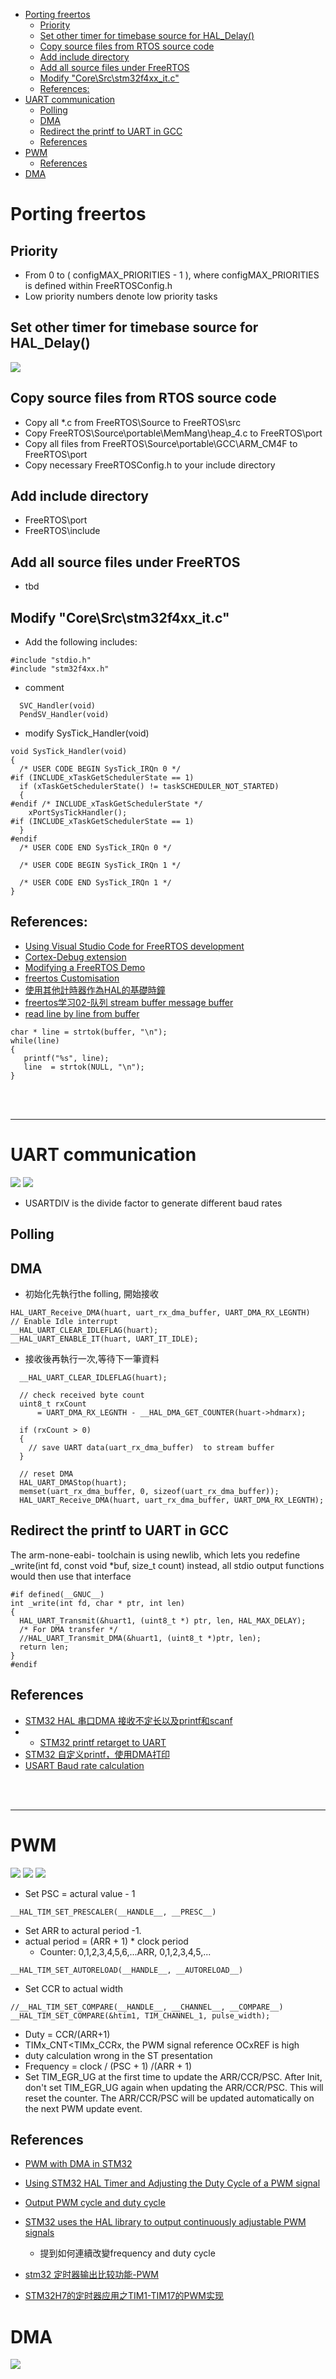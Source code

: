 - [Porting freertos](#porting-freertos)
  - [Priority](#priority)
  - [Set other timer for timebase source for HAL_Delay()](#set-other-timer-for-timebase-source-for-hal_delay)
  - [Copy source files from RTOS source code](#copy-source-files-from-rtos-source-code)
  - [Add include directory](#add-include-directory)
  - [Add all source files under FreeRTOS](#add-all-source-files-under-freertos)
  - [Modify "Core\Src\stm32f4xx_it.c"](#modify-coresrcstm32f4xx_itc)
  - [References:](#references)
- [UART communication](#uart-communication)
  - [Polling](#polling)
  - [DMA](#dma)
  - [Redirect the printf to UART in GCC](#redirect-the-printf-to-uart-in-gcc)
  - [References](#references-1)
- [PWM](#pwm)
  - [References](#references-2)
- [DMA](#dma-1)


# Porting freertos
## Priority
- From 0 to ( configMAX_PRIORITIES - 1 ), where configMAX_PRIORITIES is defined within FreeRTOSConfig.h
- Low priority numbers denote low priority tasks
## Set other timer for timebase source for HAL_Delay()
![](img/system_timer.png)
## Copy source files from RTOS source code
- Copy all *.c from FreeRTOS\Source to FreeRTOS\src
- Copy FreeRTOS\Source\portable\MemMang\heap_4.c to FreeRTOS\port
- Copy all files from FreeRTOS\Source\portable\GCC\ARM_CM4F to FreeRTOS\port
- Copy necessary FreeRTOSConfig.h to your include directory
## Add include directory 
- FreeRTOS\port
- FreeRTOS\include
## Add all source files under FreeRTOS
- tbd
## Modify "Core\Src\stm32f4xx_it.c"
- Add the following includes:
```
#include "stdio.h"
#include "stm32f4xx.h"
```
- comment 
```
  SVC_Handler(void)
  PendSV_Handler(void)
```
- modify SysTick_Handler(void)
```
void SysTick_Handler(void)
{
  /* USER CODE BEGIN SysTick_IRQn 0 */
#if (INCLUDE_xTaskGetSchedulerState == 1)
  if (xTaskGetSchedulerState() != taskSCHEDULER_NOT_STARTED)
  {
#endif /* INCLUDE_xTaskGetSchedulerState */
    xPortSysTickHandler();
#if (INCLUDE_xTaskGetSchedulerState == 1)
  }
#endif 
  /* USER CODE END SysTick_IRQn 0 */

  /* USER CODE BEGIN SysTick_IRQn 1 */

  /* USER CODE END SysTick_IRQn 1 */
}
```


## References:
- [Using Visual Studio Code for FreeRTOS development](https://www.freertos.org/2021/01/using-visual-studio-code-for-freertos-development.html?utm_source=pocket_mylist)
- [Cortex-Debug extension](https://github.com/Marus/cortex-debug/wiki)
- [Modifying a FreeRTOS Demo](https://www.freertos.org/porting-a-freertos-demo-to-different-hardware.html)
- [freertos Customisation](https://www.freertos.org/a00110.html)
- [使用其他計時器作為HAL的基礎時鐘](https://blog.csdn.net/HongAndYi/article/details/103414576)
- [freertos学习02-队列 stream buffer message buffer](https://blog.csdn.net/sinat_36568888/article/details/124339998)
- [read line by line from buffer](https://stackoverflow.com/questions/10560505/how-to-read-line-by-line-after-i-read-a-text-into-a-buffer)
```
char * line = strtok(buffer, "\n");
while(line) 
{
   printf("%s", line);
   line  = strtok(NULL, "\n");
}
```

<br />
<br />

---
# UART communication
![](img/uart_baud_rate_calculation1.png)
![](imguart_baud_rate_calcultion.png)
- USARTDIV is the divide factor to generate different baud rates
## Polling
## DMA
- 初始化先執行the folling, 開始接收
```
HAL_UART_Receive_DMA(huart, uart_rx_dma_buffer, UART_DMA_RX_LEGNTH)
// Enable Idle interrupt
__HAL_UART_CLEAR_IDLEFLAG(huart);
__HAL_UART_ENABLE_IT(huart, UART_IT_IDLE);

```
- 接收後再執行一次,等待下一筆資料
```
  __HAL_UART_CLEAR_IDLEFLAG(huart);

  // check received byte count
  uint8_t rxCount
      = UART_DMA_RX_LEGNTH - __HAL_DMA_GET_COUNTER(huart->hdmarx);

  if (rxCount > 0)
  {
    // save UART data(uart_rx_dma_buffer)  to stream buffer
  }

  // reset DMA
  HAL_UART_DMAStop(huart);
  memset(uart_rx_dma_buffer, 0, sizeof(uart_rx_dma_buffer));
  HAL_UART_Receive_DMA(huart, uart_rx_dma_buffer, UART_DMA_RX_LEGNTH);
```
## Redirect the printf to UART in GCC
The arm-none-eabi- toolchain is using newlib, which lets you redefine _write(int fd, const void *buf, size_t count) instead, all stdio output functions would then use that interface
```
#if defined(__GNUC__)
int _write(int fd, char * ptr, int len)
{
  HAL_UART_Transmit(&huart1, (uint8_t *) ptr, len, HAL_MAX_DELAY);
  /* For DMA transfer */
  //HAL_UART_Transmit_DMA(&huart1, (uint8_t *)ptr, len); 
  return len;
}
#endif
```
## References
- [STM32 HAL 串口DMA 接收不定长以及printf和scanf ](https://blog.csdn.net/zhaqonianzhu/article/details/99676829)
- - [STM32 printf retarget to UART](https://gist.github.com/glegrain/ca92f631e578450a933c67ac3497b4df)
- [STM32 自定义printf，使用DMA打印](https://blog.csdn.net/liangbin414/article/details/111467045)
- [USART Baud rate calculation](http://fastbitlab.com/stm32-usart-lecture-8-usart-baud-rate-calculation-part-2/) 

&nbsp;<br>
&nbsp;<br>


---
# PWM
![](img/set_pwm_freq_duty.png)
  ![](imgcalculate_pwm_frequency.png)
  ![](img/set_pwm_duty.png)
  - Set PSC = actural value - 1
  ```
  __HAL_TIM_SET_PRESCALER(__HANDLE__, __PRESC__) 
  ```
  - Set ARR to actural period -1. 
  - actual period = (ARR + 1) * clock period
    - Counter: 0,1,2,3,4,5,6,...ARR, 0,1,2,3,4,5,...
```
__HAL_TIM_SET_AUTORELOAD(__HANDLE__, __AUTORELOAD__)
```
  - Set CCR to actual width
  ```
//__HAL_TIM_SET_COMPARE(__HANDLE__, __CHANNEL__, __COMPARE__)
__HAL_TIM_SET_COMPARE(&htim1, TIM_CHANNEL_1, pulse_width);
```

- Duty = CCR/(ARR+1)
- TIMx_CNT<TIMx_CCRx, the PWM signal reference OCxREF is high
- duty calculation wrong in the ST presentation
- Frequency = clock / (PSC + 1) /(ARR + 1)
- Set TIM_EGR_UG at the first time to update the ARR/CCR/PSC. After Init, don't set TIM_EGR_UG again when updating the ARR/CCR/PSC.
This will reset the counter. The ARR/CCR/PSC will be updated automatically on the next PWM update event.

  
## References
- [PWM with DMA in STM32](https://controllerstech.com/pwm-with-dma-in-stm32/)

- [Using STM32 HAL Timer and Adjusting the Duty Cycle of a PWM signal](https://stackoverflow.com/questions/43483762/using-stm32-hal-timer-and-adjusting-the-duty-cycle-of-a-pwm-signal)
- [Output PWM cycle and duty cycle](https://www.programmersought.com/article/71039984743/)
- [STM32 uses the HAL library to output continuously adjustable PWM signals](https://www.programmersought.com/article/68726509317/)
  - 提到如何連續改變frequency and duty cycle
- [stm32 定时器输出比较功能-PWM](https://chowdera.com/2022/03/202203251447424691.html)
- [STM32H7的定时器应用之TIM1-TIM17的PWM实现](https://www.cnblogs.com/armfly/p/11956167.html)


# DMA
![](img/DMA_list.png)
